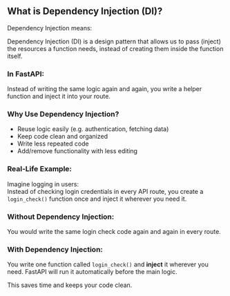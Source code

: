 ## What is Dependency Injection (DI)?

Dependency Injection means:

Dependency Injection (DI) is a design pattern that allows us to pass (inject) the resources a function needs, instead of creating them inside the function itself.

### In FastAPI:
Instead of writing the same logic again and again, you write a helper function and inject it into your route.

### Why Use Dependency Injection?
- Reuse logic easily (e.g. authentication, fetching data)
- Keep code clean and organized
- Write less repeated code
- Add/remove functionality with less editing

###  Real-Life Example:
Imagine logging in users:  
Instead of checking login credentials in every API route, you create a `login_check()` function once and inject it wherever you need it.

###  Without Dependency Injection:  
You would write the same login check code again and again in every route.

### With Dependency Injection:  
You write one function called `login_check()` and **inject** it wherever you need. FastAPI will run it automatically before the main logic.

This saves time and keeps your code clean.